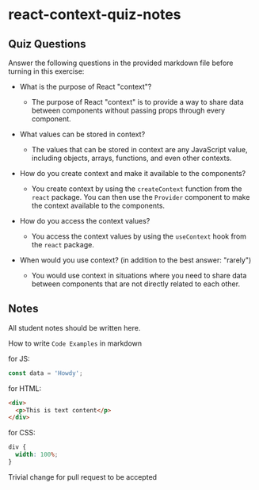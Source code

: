 # react-context-quiz-notes

## Quiz Questions

Answer the following questions in the provided markdown file before turning in this exercise:

- What is the purpose of React "context"?

  - The purpose of React "context" is to provide a way to share data between components without passing props through every component.

- What values can be stored in context?

  - The values that can be stored in context are any JavaScript value, including objects, arrays, functions, and even other contexts.

- How do you create context and make it available to the components?

  - You create context by using the `createContext` function from the `react` package. You can then use the `Provider` component to make the context available to the components.

- How do you access the context values?

  - You access the context values by using the `useContext` hook from the `react` package.

- When would you use context? (in addition to the best answer: "rarely")

  - You would use context in situations where you need to share data between components that are not directly related to each other.

## Notes

All student notes should be written here.

How to write `Code Examples` in markdown

for JS:

```javascript
const data = 'Howdy';
```

for HTML:

```html
<div>
  <p>This is text content</p>
</div>
```

for CSS:

```css
div {
  width: 100%;
}
```

Trivial change for pull request to be accepted
